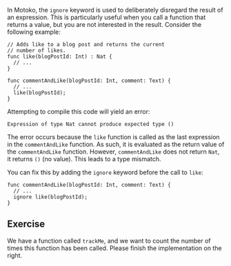 In Motoko, the `ignore` keyword is used to deliberately disregard the result of an expression. This is particularly useful when you call a function that returns a value, but you are not interested in the result. Consider the following example:

```motoko
// Adds like to a blog post and returns the current
// number of likes.
func like(blogPostId: Int) : Nat {
  // ...
}

func commentAndLike(blogPostId: Int, comment: Text) {
  // ...
  like(blogPostId);
}
```

Attempting to compile this code will yield an error:

```
Expression of type Nat cannot produce expected type ()
```

The error occurs because the `like` function is called as the last expression in the `commentAndLike` function. As such, it is evaluated as the return value of the `commentAndLike` function. However, `commentAndLike` does not return `Nat`, it returns `()` (no value). This leads to a type mismatch.

You can fix this by adding the `ignore` keyword before the call to `like`:

```motoko
func commentAndLike(blogPostId: Int, comment: Text) {
  // ...
  ignore like(blogPostId);
}
```

## Exercise

We have a function called `trackMe`, and we want to count the number of times this function has been called. Please finish the implementation on the right.
